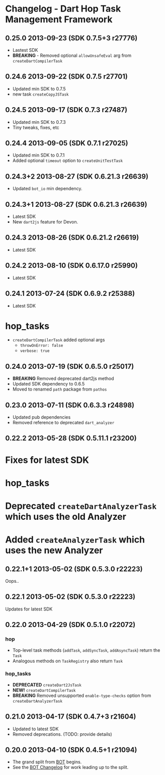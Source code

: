 # Changelog - Dart Hop Task Management Framework

## 0.25.0 2013-09-23 (SDK 0.7.5+3 r27776)

* Lastest SDK
* **BREAKING** - Removed optional `allowUnsafeEval` arg from `createDartCompilerTask`

## 0.24.6 2013-09-22 (SDK 0.7.5 r27701)

* Updated min SDK to 0.7.5
* new task `createCopyJSTask`

## 0.24.5 2013-09-17 (SDK 0.7.3 r27487)

* Updated min SDK to 0.7.3
* Tiny tweaks, fixes, etc

## 0.24.4 2013-09-05 (SDK 0.7.1 r27025)

* Updated min SDK to 0.7.1
* Added optional `timeout` option to `createUnitTestTask`

## 0.24.3+2 2013-08-27 (SDK 0.6.21.3 r26639)

* Updated `bot_io` min dependency.

## 0.24.3+1 2013-08-27 (SDK 0.6.21.3 r26639)

* Latest SDK
* New `dart2js` feature for Devon.

## 0.24.3 2013-08-26 (SDK 0.6.21.2 r26619)

* Latest SDK

## 0.24.2 2013-08-10 (SDK 0.6.17.0 r25990)

* Latest SDK

## 0.24.1 2013-07-24 (SDK 0.6.9.2 r25388)

* Latest SDK

# hop_tasks

* `createDartCompilerTask` added optional args
    * `throwOnError: false`
    * `verbose: true`

## 0.24.0 2013-07-19 (SDK 0.6.5.0 r25017)

* **BREAKING** Removed deprecated dart2js method
* Updated SDK dependency to 0.6.5
* Moved to renamed `path` package from `pathos`

## 0.23.0 2013-07-11 (SDK 0.6.3.3 r24898)

* Updated pub dependencies
* Removed reference to deprecated `dart_analyzer`

## 0.22.2 2013-05-28 (SDK 0.5.11.1 r23200)

# Fixes for latest SDK

# hop_tasks

# Deprecated `createDartAnalyzerTask` which uses the old Analyzer
# Added `createAnalyzerTask` which uses the new Analyzer

## 0.22.1+1 2013-05-02 (SDK 0.5.3.0 r22223)

Oops..

## 0.22.1 2013-05-02 (SDK 0.5.3.0 r22223)

Updates for latest SDK

## 0.22.0 2013-04-29 (SDK 0.5.1.0 r22072)

### hop

* Top-level task methods (`addTask`, `addSyncTask`, `addAsyncTask`) return the `Task`
* Analogous methods on `TaskRegistry` also return `Task`

### hop_tasks

* **DEPRECATED** `createDart2JsTask`
* **NEW!** `createDartCompilerTask`
* **BREAKING** Removed unsupported `enable-type-checks` option from `createDartAnalyzerTask`

## 0.21.0 2013-04-17 (SDK 0.4.7+3 r21604)

* Updated to latest SDK
* Removed deprecations. (TODO: provide details)

## 0.20.0 2013-04-10 (SDK 0.4.5+1 r21094)

* The grand split from [BOT](https://github.com/kevmoo/bot.dart) begins.
* See the [BOT Changelog](https://github.com/kevmoo/bot.dart/blob/master/changelog.md) for work leading up to the split.
